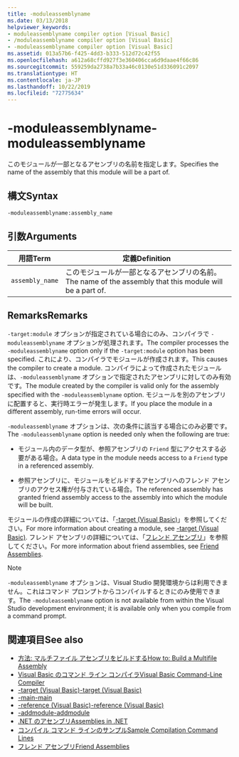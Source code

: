 ```yaml
---
title: -moduleassemblyname
ms.date: 03/13/2018
helpviewer_keywords:
- moduleassemblyname compiler option [Visual Basic]
- /moduleassemblyname compiler option [Visual Basic]
- -moduleassemblyname compiler option [Visual Basic]
ms.assetid: 013a57b6-f425-4dd3-b333-512d72c42f55
ms.openlocfilehash: a612a68cffd927f3e360406cca6d9daae4f66c86
ms.sourcegitcommit: 559259da2738a7b33a46c0130e51d336091c2097
ms.translationtype: HT
ms.contentlocale: ja-JP
ms.lasthandoff: 10/22/2019
ms.locfileid: "72775634"
---
```

# <a name="-moduleassemblyname"></a><span data-ttu-id="adfd2-102">-moduleassemblyname</span><span class="sxs-lookup"><span data-stu-id="adfd2-102">-moduleassemblyname</span></span>
<span data-ttu-id="adfd2-103">このモジュールが一部となるアセンブリの名前を指定します。</span><span class="sxs-lookup"><span data-stu-id="adfd2-103">Specifies the name of the assembly that this module will be a part of.</span></span>  
  
## <a name="syntax"></a><span data-ttu-id="adfd2-104">構文</span><span class="sxs-lookup"><span data-stu-id="adfd2-104">Syntax</span></span>  
  
```console  
-moduleassemblyname:assembly_name  
```  
  
## <a name="arguments"></a><span data-ttu-id="adfd2-105">引数</span><span class="sxs-lookup"><span data-stu-id="adfd2-105">Arguments</span></span>  
  
|<span data-ttu-id="adfd2-106">用語</span><span class="sxs-lookup"><span data-stu-id="adfd2-106">Term</span></span>|<span data-ttu-id="adfd2-107">定義</span><span class="sxs-lookup"><span data-stu-id="adfd2-107">Definition</span></span>|  
|---|---|  
|`assembly_name`|<span data-ttu-id="adfd2-108">このモジュールが一部となるアセンブリの名前。</span><span class="sxs-lookup"><span data-stu-id="adfd2-108">The name of the assembly that this module will be a part of.</span></span>|  
  
## <a name="remarks"></a><span data-ttu-id="adfd2-109">Remarks</span><span class="sxs-lookup"><span data-stu-id="adfd2-109">Remarks</span></span>  
 <span data-ttu-id="adfd2-110">`-target:module` オプションが指定されている場合にのみ、コンパイラで `-moduleassemblyname` オプションが処理されます。</span><span class="sxs-lookup"><span data-stu-id="adfd2-110">The compiler processes the `-moduleassemblyname` option only if the `-target:module` option has been specified.</span></span> <span data-ttu-id="adfd2-111">これにより、コンパイラでモジュールが作成されます。</span><span class="sxs-lookup"><span data-stu-id="adfd2-111">This causes the compiler to create a module.</span></span> <span data-ttu-id="adfd2-112">コンパイラによって作成されたモジュールは、`-moduleassemblyname` オプションで指定されたアセンブリに対してのみ有効です。</span><span class="sxs-lookup"><span data-stu-id="adfd2-112">The module created by the compiler is valid only for the assembly specified with the `-moduleassemblyname` option.</span></span> <span data-ttu-id="adfd2-113">モジュールを別のアセンブリに配置すると、実行時エラーが発生します。</span><span class="sxs-lookup"><span data-stu-id="adfd2-113">If you place the module in a different assembly, run-time errors will occur.</span></span>  
  
 <span data-ttu-id="adfd2-114">`-moduleassemblyname` オプションは、次の条件に該当する場合にのみ必要です。</span><span class="sxs-lookup"><span data-stu-id="adfd2-114">The `-moduleassemblyname` option is needed only when the following are true:</span></span>  
  
- <span data-ttu-id="adfd2-115">モジュール内のデータ型が、参照アセンブリの `Friend` 型にアクセスする必要がある場合。</span><span class="sxs-lookup"><span data-stu-id="adfd2-115">A data type in the module needs access to a `Friend` type in a referenced assembly.</span></span>  
  
- <span data-ttu-id="adfd2-116">参照アセンブリに、モジュールをビルドするアセンブリへのフレンド アセンブリのアクセス権が付与されている場合。</span><span class="sxs-lookup"><span data-stu-id="adfd2-116">The referenced assembly has granted friend assembly access to the assembly into which the module will be built.</span></span>  
  
 <span data-ttu-id="adfd2-117">モジュールの作成の詳細については、「[-target (Visual Basic)](../../../visual-basic/reference/command-line-compiler/target.md)」を参照してください。</span><span class="sxs-lookup"><span data-stu-id="adfd2-117">For more information about creating a module, see [-target (Visual Basic)](../../../visual-basic/reference/command-line-compiler/target.md).</span></span> <span data-ttu-id="adfd2-118">フレンド アセンブリの詳細については、「[フレンド アセンブリ](../../../standard/assembly/friend.md)」を参照してください。</span><span class="sxs-lookup"><span data-stu-id="adfd2-118">For more information about friend assemblies, see [Friend Assemblies](../../../standard/assembly/friend.md).</span></span>  
  
> [!NOTE]
> <span data-ttu-id="adfd2-119">`-moduleassemblyname` オプションは、Visual Studio 開発環境からは利用できません。これはコマンド プロンプトからコンパイルするときにのみ使用できます。</span><span class="sxs-lookup"><span data-stu-id="adfd2-119">The `-moduleassemblyname` option is not available from within the Visual Studio development environment; it is available only when you compile from a command prompt.</span></span>  
  
## <a name="see-also"></a><span data-ttu-id="adfd2-120">関連項目</span><span class="sxs-lookup"><span data-stu-id="adfd2-120">See also</span></span>

- [<span data-ttu-id="adfd2-121">方法: マルチファイル アセンブリをビルドする</span><span class="sxs-lookup"><span data-stu-id="adfd2-121">How to: Build a Multifile Assembly</span></span>](../../../framework/app-domains/build-multifile-assembly.md)
- [<span data-ttu-id="adfd2-122">Visual Basic のコマンド ライン コンパイラ</span><span class="sxs-lookup"><span data-stu-id="adfd2-122">Visual Basic Command-Line Compiler</span></span>](../../../visual-basic/reference/command-line-compiler/index.md)
- [<span data-ttu-id="adfd2-123">-target (Visual Basic)</span><span class="sxs-lookup"><span data-stu-id="adfd2-123">-target (Visual Basic)</span></span>](../../../visual-basic/reference/command-line-compiler/target.md)
- [<span data-ttu-id="adfd2-124">-main</span><span class="sxs-lookup"><span data-stu-id="adfd2-124">-main</span></span>](../../../visual-basic/reference/command-line-compiler/main.md)
- [<span data-ttu-id="adfd2-125">-reference (Visual Basic)</span><span class="sxs-lookup"><span data-stu-id="adfd2-125">-reference (Visual Basic)</span></span>](../../../visual-basic/reference/command-line-compiler/reference.md)
- [<span data-ttu-id="adfd2-126">-addmodule</span><span class="sxs-lookup"><span data-stu-id="adfd2-126">-addmodule</span></span>](../../../visual-basic/reference/command-line-compiler/addmodule.md)
- [<span data-ttu-id="adfd2-127">.NET のアセンブリ</span><span class="sxs-lookup"><span data-stu-id="adfd2-127">Assemblies in .NET</span></span>](../../../standard/assembly/index.md)
- [<span data-ttu-id="adfd2-128">コンパイル コマンド ラインのサンプル</span><span class="sxs-lookup"><span data-stu-id="adfd2-128">Sample Compilation Command Lines</span></span>](../../../visual-basic/reference/command-line-compiler/sample-compilation-command-lines.md)
- [<span data-ttu-id="adfd2-129">フレンド アセンブリ</span><span class="sxs-lookup"><span data-stu-id="adfd2-129">Friend Assemblies</span></span>](../../../standard/assembly/friend.md)

